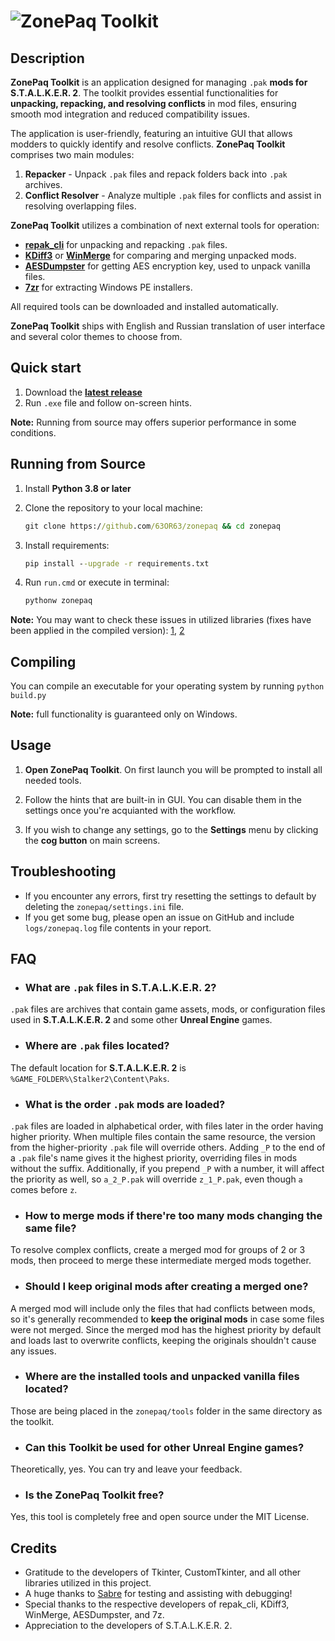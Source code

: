 # ![ZonePaq Toolkit](https://github.com/user-attachments/assets/9feab811-87b0-4c4a-bc54-379133e6b273)

## Description

**ZonePaq Toolkit** is an application designed for managing `.pak` **mods for S.T.A.L.K.E.R. 2**. The toolkit provides essential functionalities for **unpacking, repacking, and resolving conflicts** in mod files, ensuring smooth mod integration and reduced compatibility issues.

The application is user-friendly, featuring an intuitive GUI that allows modders to quickly identify and resolve conflicts. **ZonePaq Toolkit** comprises two main modules:

1. **Repacker** - Unpack `.pak` files and repack folders back into `.pak` archives.
2. **Conflict Resolver** - Analyze multiple `.pak` files for conflicts and assist in resolving overlapping files.

**ZonePaq Toolkit** utilizes a combination of next external tools for operation:

- **[repak_cli](https://github.com/trumank/repak)** for unpacking and repacking `.pak` files.
- **[KDiff3](https://kdiff3.sourceforge.net)** or **[WinMerge](https://winmerge.org)** for comparing and merging unpacked mods.
- **[AESDumpster](https://github.com/GHFear/AESDumpster)** for getting AES encryption key, used to unpack vanilla files.
- **[7zr](https://7-zip.org)** for extracting Windows PE installers.

All required tools can be downloaded and installed automatically.

**ZonePaq Toolkit** ships with English and Russian translation of user interface and several color themes to choose from.

## Quick start

1. Download the **[latest release](https://github.com/63OR63/zonepaq/releases/latest)**
2. Run `.exe` file and follow on-screen hints.

**Note:** Running from source may offers superior performance in some conditions.

## Running from Source

1. Install **Python 3.8 or later**

2. Clone the repository to your local machine:

    ```cmd
    git clone https://github.com/63OR63/zonepaq && cd zonepaq
    ```

3. Install requirements:

    ```cmd
    pip install --upgrade -r requirements.txt
    ```

4. Run `run.cmd` or execute in terminal:

    ```cmd
    pythonw zonepaq
    ```

**Note:** You may want to check these issues in utilized libraries (fixes have been applied in the compiled version): [1](https://github.com/Akascape/CTkToolTip/issues/20), [2](https://github.com/TomSchimansky/CustomTkinter/pull/2162)

## Compiling

You can compile an executable for your operating system by running `python build.py`

**Note:** full functionality is guaranteed only on Windows.

## Usage

1. **Open ZonePaq Toolkit**. On first launch you will be prompted to install all needed tools.

2. Follow the hints that are built-in in GUI. You can disable them in the settings once you're acquianted with the workflow.

3. If you wish to change any settings, go to the **Settings** menu by clicking the **cog button** on main screens.

## Troubleshooting

- If you encounter any errors, first try resetting the settings to default by deleting the `zonepaq/settings.ini` file.
- If you get some bug, please open an issue on GitHub and include `logs/zonepaq.log` file contents in your report.

## FAQ

- ### What are `.pak` files in S.T.A.L.K.E.R. 2?

`.pak` files are archives that contain game assets, mods, or configuration files used in **S.T.A.L.K.E.R. 2** and some other **Unreal Engine** games.

- ### Where are `.pak` files located?

The default location for **S.T.A.L.K.E.R. 2** is `%GAME_FOLDER%\Stalker2\Content\Paks`.

- ### What is the order `.pak` mods are loaded?

`.pak` files are loaded in alphabetical order, with files later in the order having higher priority. When multiple files contain the same resource, the version from the higher-priority `.pak` file will override others. Adding `_P` to the end of a `.pak` file's name gives it the highest priority, overriding files in mods without the suffix. Additionally, if you prepend `_P` with a number, it will affect the priority as well, so `a_2_P.pak` will override `z_1_P.pak`, even though `a` comes before `z`.

- ### How to merge mods if there're too many mods changing the same file?

To resolve complex conflicts, create a merged mod for groups of 2 or 3 mods, then proceed to merge these intermediate merged mods together.

- ### Should I keep original mods after creating a merged one?

A merged mod will include only the files that had conflicts between mods, so it's generally recommended to **keep the original mods** in case some files were not merged. Since the merged mod has the highest priority by default and loads last to overwrite conflicts, keeping the originals shouldn't cause any issues.

- ### Where are the installed tools and unpacked vanilla files located?

Those are being placed in the `zonepaq/tools` folder in the same directory as the toolkit.

- ### Can this Toolkit be used for other Unreal Engine games?

Theoretically, yes. You can try and leave your feedback.

- ### Is the ZonePaq Toolkit free?

Yes, this tool is completely free and open source under the MIT License.

## Credits

- Gratitude to the developers of Tkinter, CustomTkinter, and all other libraries utilized in this project.
- A huge thanks to [Sabre](https://next.nexusmods.com/profile/ModsBySabre) for testing and assisting with debugging!
- Special thanks to the respective developers of repak_cli, KDiff3, WinMerge, AESDumpster, and 7z.
- Appreciation to the developers of S.T.A.L.K.E.R. 2.
